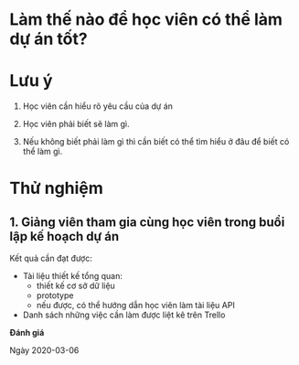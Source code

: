 # Làm thế nào để học viên có thể làm dự án tốt?

# Lưu ý

1. Học viên cần hiểu rõ yêu cầu của dự án

2. Học viên phải biết sẽ làm gì.

3. Nếu không biết phải làm gì thì cần biết có thể tìm hiểu ở đâu để biết có thể làm gì.

# Thử nghiệm

## 1. Giảng viên tham gia cùng học viên trong buổi lập kế hoạch dự án

Kết quả cần đạt được:

- Tài liệu thiết kế tổng quan:
    - thiết kế cơ sở dữ liệu
    - prototype
    - nếu được, có thể hướng dẫn học viên làm tài liệu API
- Danh sách những việc cần làm được liệt kê trên Trello

**Đánh giá**

Ngày 2020-03-06